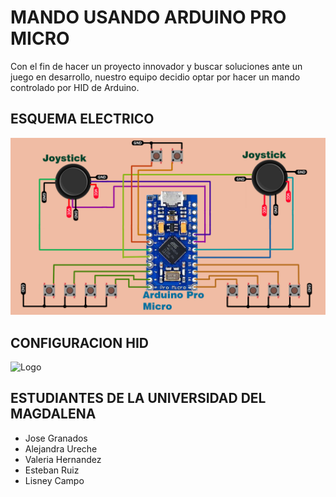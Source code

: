 
# MANDO USANDO ARDUINO PRO MICRO

Con el fin de hacer un proyecto innovador y buscar soluciones ante un juego en desarrollo, nuestro equipo decidio optar por hacer un mando controlado por HID de Arduino.

## ESQUEMA ELECTRICO
![Logo](https://github.com/WexterHome/GamepadV2/blob/main/EsquemaElectricoMandoPlay.jpg?raw=true)

## CONFIGURACION HID

![Logo](https://i.ibb.co/rkqQ211/Blue-Illustration-Game-Presentation.jpg)


## ESTUDIANTES DE LA UNIVERSIDAD DEL MAGDALENA 

- Jose Granados 
- Alejandra Ureche
- Valeria Hernandez
- Esteban Ruiz
- Lisney Campo

